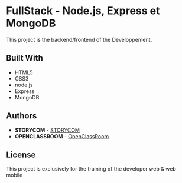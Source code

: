 # FullStack - Node.js, Express et MongoDB

This project is the backend/frontend of the Developpement.

## Built With

- HTML5
- CSS3
- node.js
- Express
- MongoDB

## Authors

- **STORYCOM** -
  [STORYCOM](https://storycom.fr/)
- **OPENCLASSROOM** -
  [OpenClassRoom](https://openclassrooms.com/)

## License

This project is exclusively for the training of the developer web & web mobile
